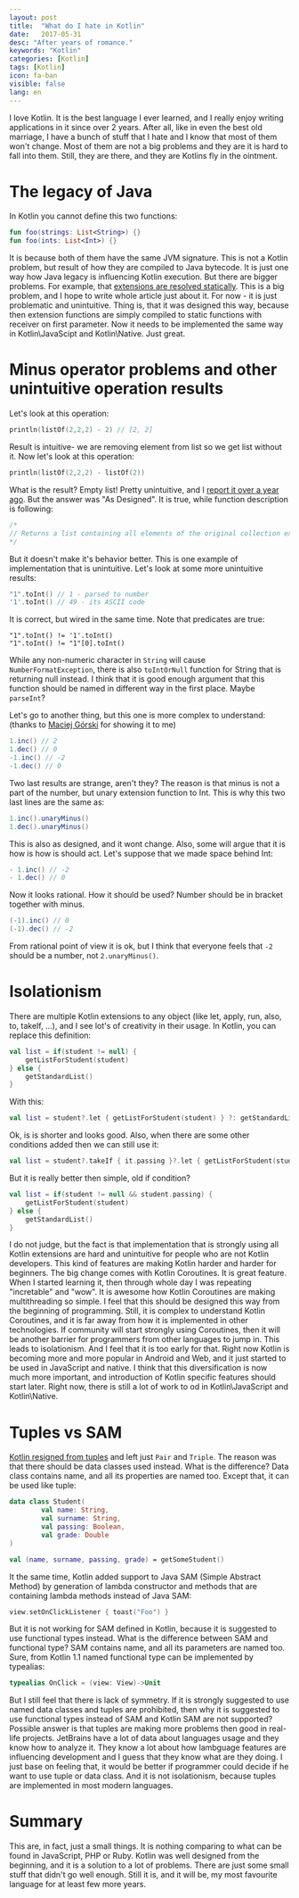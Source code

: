 ```yaml
---
layout: post
title:  "What do I hate in Kotlin"
date:   2017-05-31
desc: "After years of romance."
keywords: "Kotlin"
categories: [Kotlin]
tags: [Kotlin]
icon: fa-ban
visible: false
lang: en
---
```


I love Kotlin. It is the best language I ever learned, and I really enjoy writing applications in it since over 2 years.
After all, like in even the best old marriage, I have a bunch of stuff that I hate and I know that most of them won't change.
Most of them are not a big problems and they are it is hard to fall into them.
Still, they are there, and they are Kotlins fly in the ointment.

# The legacy of Java

In Kotlin you cannot define this two functions:

```kotlin
fun foo(strings: List<String>) {}
fun foo(ints: List<Int>) {}
```

It is because both of them have the same JVM signature. This is not a Kotlin problem, but result of how they are compiled to Java bytecode.
It is just one way how Java legacy is influencing Kotlin execution. But there are bigger problems. For example, that
[extensions are resolved statically](https://kotlinlang.org/docs/reference/extensions.html#extensions-are-resolved-statically).
This is a big problem, and I hope to write whole article just about it. For now - it is just problematic and unintuitive.
Thing is, that it was designed this way, because then extension functions are simply compiled to static functions with receiver on first
parameter. Now it needs to be implemented the same way in Kotlin\JavaScipt and Kotlin\Native. Just great.

# Minus operator problems and other unintuitive operation results

Let's look at this operation:

```kotlin
println(listOf(2,2,2) - 2) // [2, 2]
```

Result is intuitive- we are removing element from list so we get list without it. Now let's look at this operation:

```kotlin
println(listOf(2,2,2) - listOf(2))
```

What is the result? Empty list! Pretty unintuitive, and I [report it over a year ago](https://youtrack.jetbrains.com/issue/KT-11453).
But the answer was "As Designed". It is true, while function description is following:

```kotlin
/*
// Returns a list containing all elements of the original collection except the elements contained in the given [elements] collection.
*/
```

But it doesn't make it's behavior better. This is one example of implementation that is unintuitive. Let's look at some more unintuitive results:

```kotlin
"1".toInt() // 1 - parsed to number
'1'.toInt() // 49 - its ASCII code
```

It is correct, but wired in the same time. Note that predicates are true:

```
"1".toInt() != '1'.toInt()
"1".toInt() != "1"[0].toInt()
```

While any non-numeric character in `String` will cause `NumberFormatException`, there is also `toIntOrNull` function for String that is returning null instead.
I think that it is good enough argument that this function should be named in different way in the first place. Maybe `parseInt`?

Let's go to another thing, but this one is more complex to understand: (thanks to [Maciej Górski](https://github.com/mg6maciej) for showing it to me)

```java
1.inc() // 2
1.dec() // 0
-1.inc() // -2
-1.dec() // 0
```

Two last results are strange, aren't they? The reason is that minus is not a part of the number, but unary extension function
to Int. This is why this two last lines are the same as:

```java
1.inc().unaryMinus()
1.dec().unaryMinus()
```

This is also as designed, and it wont change. Also, some will argue that it is how is how is should act. Let's suppose that we made space behind Int:

```java
- 1.inc() // -2
- 1.dec() // 0
```

Now it looks rational. How it should be used? Number should be in bracket together with minus.

```java
(-1).inc() // 0
(-1).dec() // -2
```

From rational point of view it is ok, but I think that everyone feels that `-2` should be a number, not `2.unaryMinus()`.

# Isolationism

There are multiple Kotlin extensions to any object (like let, apply, run, also, to, takeIf, ...), and I see lot's of
creativity in their usage. In Kotlin, you can replace this definition:

```kotlin
val list = if(student != null) {
    getListForStudent(student)
} else {
    getStandardList()
}
```

With this:

```kotlin
val list = student?.let { getListForStudent(student) } ?: getStandardList()
```

Ok, is is shorter and looks good. Also, when there are some other conditions added then we can still use it:

```kotlin
val list = student?.takeIf { it.passing }?.let { getListForStudent(student) } ?: getStandardList()
```

But it is really better then simple, old if condition?

```kotlin
val list = if(student != null && student.passing) {
    getListForStudent(student)
} else {
    getStandardList()
}
```

I do not judge, but the fact is that implementation that is strongly using all Kotlin extensions are hard and unintuitive for people
who are not Kotlin developers. This kind of features are making Kotlin harder and harder for beginners. The big change comes with
Kotlin Coroutines. It is great feature. When I started learning it, then through whole day I was repeating "incretable" and "wow".
It is awesome how Kotlin Coroutines are making multithreading so simple. I feel that this should be designed this way from the beginning of programming.
Still, it is complex to understand Kotlin Coroutines, and it is far away from how it is implemented in other technologies.
If community will start strongly using Coroutines, then it will be another barrier for programmers from other languages to jump in. This
leads to isolationism. And I feel that it is too early for that. Right now Kotlin is becoming more and more popular in Android and Web, and it just
started to be used in JavaScript and native. I think that this diversification is now much more important, and introduction
of Kotlin specific features should start later. Right now, there is still a lot of work to od in Kotlin\JavaScript and Kotlin\Native.

# Tuples vs SAM

[Kotlin resigned from tuples](https://blog.jetbrains.com/kotlin/migrating-tuples/) and left just `Pair` and `Triple`.
The reason was that there should be data classes used instead.
What is the difference? Data class contains name, and all its properties are named too. Except that, it can be used like tuple:

```kotlin
data class Student(
        val name: String,
        val surname: String,
        val passing: Boolean,
        val grade: Double
)

val (name, surname, passing, grade) = getSomeStudent()
```

It the same time, Kotlin added support to Java SAM (Simple Abstract Method) by generation of lambda constructor and methods
that are containing lambda methods instead of Java SAM:

```kotlin
view.setOnClickListener { toast("Foo") }
```

But it is not working for SAM defined in Kotlin, because it is suggested to use functional types instead. What is the difference
between SAM and functional type? SAM contains name, and all its parameters are named too. Sure, from Kotlin 1.1 named functional type
 can be implemented by typealias:

```kotlin
typealias OnClick = (view: View)->Unit
```

But I still feel that there is lack of symmetry. If it is strongly suggested to use named data classes and tuples are prohibited, then
why it is suggested to use functional types instead of SAM and Kotlin SAM are not supported? Possible answer is that tuples are making more
problems then good in real-life projects. JetBrains have a lot of data about languages usage and they know how to analyze it.
They know a lot about how lambguage features are influencing development and I guess that they know what are they doing.
I just base on feeling that, it would be better if programmer could decide if he want to use tuple or data class.
And it is not isolationism, because tuples are implemented in most modern languages.

# Summary

This are, in fact, just a small things. It is nothing comparing to what can be found in JavaScript, PHP or Ruby.
Kotlin was well designed from the beginning, and it is a solution to a lot of problems.
There are just some small stuff that didn't go well enough.
Still it is, and it will be, my most favourite language for at least few more years.